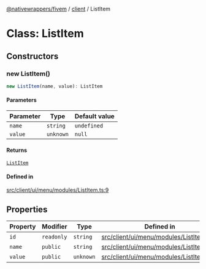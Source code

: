 [@nativewrappers/fivem](../../README.md) / [client](../README.md) / ListItem

# Class: ListItem

## Constructors

### new ListItem()

```ts
new ListItem(name, value): ListItem
```

#### Parameters

| Parameter | Type | Default value |
| ------ | ------ | ------ |
| `name` | `string` | `undefined` |
| `value` | `unknown` | `null` |

#### Returns

[`ListItem`](ListItem.md)

#### Defined in

[src/client/ui/menu/modules/ListItem.ts:9](https://github.com/nativewrappers/fivem/blob/5ebb4b78605d0cb7cf468eefa811c3a586dedc74/src/client/ui/menu/modules/ListItem.ts#L9)

## Properties

| Property | Modifier | Type | Defined in |
| ------ | ------ | ------ | ------ |
| `id` | `readonly` | `string` | [src/client/ui/menu/modules/ListItem.ts:4](https://github.com/nativewrappers/fivem/blob/5ebb4b78605d0cb7cf468eefa811c3a586dedc74/src/client/ui/menu/modules/ListItem.ts#L4) |
| `name` | `public` | `string` | [src/client/ui/menu/modules/ListItem.ts:6](https://github.com/nativewrappers/fivem/blob/5ebb4b78605d0cb7cf468eefa811c3a586dedc74/src/client/ui/menu/modules/ListItem.ts#L6) |
| `value` | `public` | `unknown` | [src/client/ui/menu/modules/ListItem.ts:7](https://github.com/nativewrappers/fivem/blob/5ebb4b78605d0cb7cf468eefa811c3a586dedc74/src/client/ui/menu/modules/ListItem.ts#L7) |
